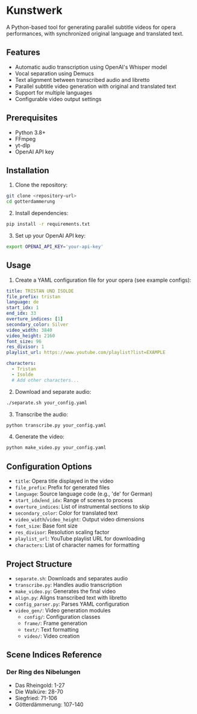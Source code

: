 # Kunstwerk

A Python-based tool for generating parallel subtitle videos for opera performances, with synchronized original language and translated text.

## Features

- Automatic audio transcription using OpenAI's Whisper model
- Vocal separation using Demucs
- Text alignment between transcribed audio and libretto
- Parallel subtitle video generation with original and translated text
- Support for multiple languages
- Configurable video output settings

## Prerequisites

- Python 3.8+
- FFmpeg
- yt-dlp
- OpenAI API key

## Installation

1. Clone the repository:
```bash
git clone <repository-url>
cd gotterdammerung
```

2. Install dependencies:
```bash
pip install -r requirements.txt
```

3. Set up your OpenAI API key:
```bash
export OPENAI_API_KEY='your-api-key'
```

## Usage

1. Create a YAML configuration file for your opera (see example configs):

```yaml
title: TRISTAN UND ISOLDE
file_prefix: tristan
language: de
start_idx: 1
end_idx: 33
overture_indices: [1]
secondary_color: Silver
video_width: 3840
video_height: 2160
font_size: 96
res_divisor: 1
playlist_url: https://www.youtube.com/playlist?list=EXAMPLE

characters:
  - Tristan
  - Isolde
  # Add other characters...
```

2. Download and separate audio:
```bash
./separate.sh your_config.yaml
```

3. Transcribe the audio:
```bash
python transcribe.py your_config.yaml
```

4. Generate the video:
```bash
python make_video.py your_config.yaml
```

## Configuration Options

- `title`: Opera title displayed in the video
- `file_prefix`: Prefix for generated files
- `language`: Source language code (e.g., 'de' for German)
- `start_idx`/`end_idx`: Range of scenes to process
- `overture_indices`: List of instrumental sections to skip
- `secondary_color`: Color for translated text
- `video_width`/`video_height`: Output video dimensions
- `font_size`: Base font size
- `res_divisor`: Resolution scaling factor
- `playlist_url`: YouTube playlist URL for downloading
- `characters`: List of character names for formatting

## Project Structure

- `separate.sh`: Downloads and separates audio
- `transcribe.py`: Handles audio transcription
- `make_video.py`: Generates the final video
- `align.py`: Aligns transcribed text with libretto
- `config_parser.py`: Parses YAML configuration
- `video_gen/`: Video generation modules
  - `config/`: Configuration classes
  - `frame/`: Frame generation
  - `text/`: Text formatting
  - `video/`: Video creation

## Scene Indices Reference

### Der Ring des Nibelungen
- Das Rheingold: 1-27
- Die Walküre: 28-70
- Siegfried: 71-106
- Götterdämmerung: 107-140
